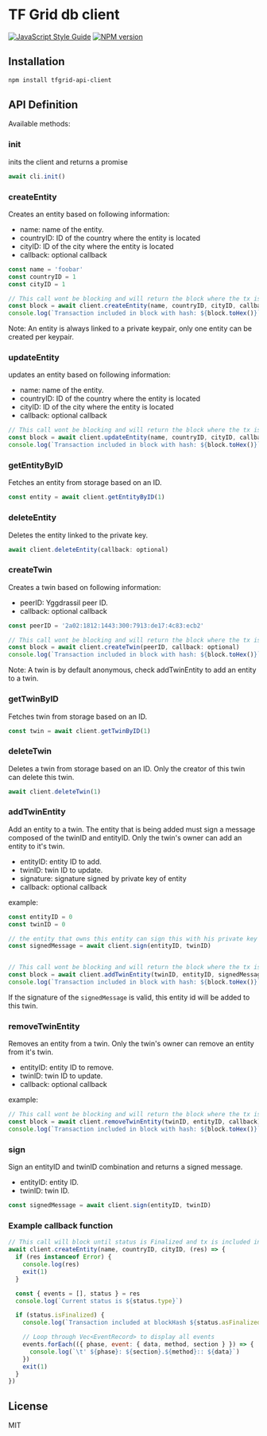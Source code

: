 # TF Grid db client

[![JavaScript Style Guide](https://img.shields.io/badge/code_style-standard-brightgreen.svg)](https://standardjs.com)
[![NPM version](https://img.shields.io/npm/v/tfgrid-api-client.svg?style=flat)](https://npmjs.org/package/tfgrid-api-client)

## Installation

```sh
npm install tfgrid-api-client
```

## API Definition

Available methods:

### **init** 

inits the client and returns a promise

```js
await cli.init()
```

### **createEntity**

Creates an entity based on following information:

- name: name of the entity.
- countryID: ID of the country where the entity is located
- cityID: ID of the city where the entity is located
- callback: optional callback

```js
const name = 'foobar'
const countryID = 1
const cityID = 1
```

```js
// This call wont be blocking and will return the block where the tx is included
const block = await client.createEntity(name, countryID, cityID, callback: optional)
console.log(`Transaction included in block with hash: ${block.toHex()}`)
```

Note: An entity is always linked to a private keypair, only one entity can be created per keypair.

### **updateEntity**

updates an entity based on following information:

- name: name of the entity.
- countryID: ID of the country where the entity is located
- cityID: ID of the city where the entity is located
- callback: optional callback

```js
// This call wont be blocking and will return the block where the tx is included
const block = await client.updateEntity(name, countryID, cityID, callback: optional)
console.log(`Transaction included in block with hash: ${block.toHex()}`)
```

### **getEntityByID**

Fetches an entity from storage based on an ID.

```js
const entity = await client.getEntityByID(1)
```

### **deleteEntity**

Deletes the entity linked to the private key.

```js
await client.deleteEntity(callback: optional)
```

### **createTwin**

Creates a twin based on following information:

- peerID: Yggdrassil peer ID.
- callback: optional callback

```js
const peerID = '2a02:1812:1443:300:7913:de17:4c83:ecb2'
```

```js
// This call wont be blocking and will return the block where the tx is included
const block = await client.createTwin(peerID, callback: optional)
console.log(`Transaction included in block with hash: ${block.toHex()}`)
```

Note: A twin is by default anonymous, check addTwinEntity to add an entity to a twin.

### **getTwinByID**

Fetches twin from storage based on an ID.

```js
const twin = await client.getTwinByID(1)
```

### **deleteTwin**

Deletes a twin from storage based on an ID. Only the creator of this twin can delete this twin.

```js
await client.deleteTwin(1)
```

### **addTwinEntity**

Add an entity to a twin. The entity that is being added must sign a message composed of the twinID and entityID. Only the twin's owner can add an entity to it's twin.

- entityID: entity ID to add.
- twinID: twin ID to update.
- signature: signature signed by private key of entity
- callback: optional callback


example:

```js
const entityID = 0
const twinID = 0

// the entity that owns this entity can sign this with his private key
const signedMessage = await client.sign(entityID, twinID)


// This call wont be blocking and will return the block where the tx is included
const block = await client.addTwinEntity(twinID, entityID, signedMessage, callback)
console.log(`Transaction included in block with hash: ${block.toHex()}`)
```

If the signature of the `signedMessage` is valid, this entity id will be added to this twin.

### **removeTwinEntity**

Removes an entity from a twin. Only the twin's owner can remove an entity from it's twin.

- entityID: entity ID to remove.
- twinID: twin ID to update.
- callback: optional callback

example:

```js
// This call wont be blocking and will return the block where the tx is included
const block = await client.removeTwinEntity(twinID, entityID, callback)
console.log(`Transaction included in block with hash: ${block.toHex()}`)
```

### **sign**

Sign an entityID and twinID combination and returns a signed message.

- entityID: entity ID.
- twinID: twin ID.

```js
const signedMessage = await client.sign(entityID, twinID)
```

### Example callback function

```js
// This call will block until status is Finalized and tx is included in a block and validated
await client.createEntity(name, countryID, cityID, (res) => {
  if (res instanceof Error) {
    console.log(res)
    exit(1)
  }

  const { events = [], status } = res
  console.log(`Current status is ${status.type}`)

  if (status.isFinalized) {
    console.log(`Transaction included at blockHash ${status.asFinalized}`)

    // Loop through Vec<EventRecord> to display all events
    events.forEach(({ phase, event: { data, method, section } }) => {
      console.log(`\t' ${phase}: ${section}.${method}:: ${data}`)
    })
    exit(1)
  }
})
```

## License

MIT